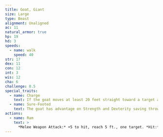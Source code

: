 ```yaml
---
title: Goat, Giant
size: Large
type: Beast
alignment: Unaligned
ac: 11
natural_armor: true
hp: 19
hd: 3
speeds:
  - name: walk
    speed: 40
str: 17
dex: 11
con: 12
int: 3
wis: 12
cha: 6
challenge: 0.5
special_traits:
  - name: Charge
    text: If the goat moves at least 20 feet straight toward a target and then hits it with a ram attack on the same turn, the target takes an extra 5 (2d4)  bludgeoning damage. If the target is a creature, it must succeed on a DC 13 Strength saving throw or be knocked prone.
  - name: Sure-Footed
    text: The goat has advantage on Strength and Dexterity saving throws made against effects that would knock it prone.
actions:
  - name: Ram
    text: >
      *Melee Weapon Attack:* +5 to hit, reach 5 ft., one target. *Hit:* 8 (2d4 + 3) bludgeoning damage.
---
```

